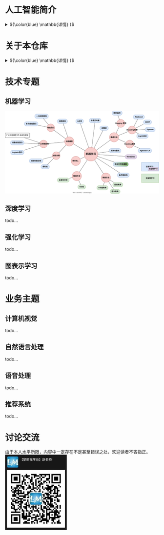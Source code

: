 # 人工智能简介
<details close>
<summary>${\color{blue} \mathbb{详情} }$</summary>

## 人工智能的定义
人工智能(Artificial Intelligence,AI)是以机器为载体所展示出来的人类智能，因此人工智能也被称为机器智能(Machine Intelligence)。人类一直在不懈努力，让机器模拟人类在视觉、听觉、语言和行为等方面的某些功能以提升生产能力、帮助人类完成更为复杂或有危险的工作，更多造福人类社会。——《人工智能导论：模型与算法》

## 人工智能的诞生
达特茅斯人工智能夏季研究项目(Dartmouth Summer Research Project on Artificial Intelligence)是一个夏季研讨会，被广泛认为是人工智能作为一个研究领域的创始时刻。

1956年，会议在新罕布什尔州的汉诺威举行了8周，会议聚集了计算机和认知科学领域最聪明的20名学者，专门讨论1955年8月31日的一个提案——[《A Proposal for the Dartmouth Summer Research Project on Artificial Intelligence》](https://ojs.aaai.org/index.php/aimagazine/article/view/1904)


<p align="center"><img src="imgs/Proposal.png"
    title="https://www.cantorsparadise.com/the-birthplace-of-ai-9ab7d4e5fb00"
    width="50%" /></a></p>

该提案的四位作者为：
- John McCarthy (时任Dartmouth数学系助理教授，1971年度图灵奖获得者)
- Marvin Lee Minsky (时任哈佛大学数学系和神经学系Junior Fellow，1969年度图灵奖获得者)
- Claude Shannon (Bell Lab, 信息理论之父)
- Nathaniel Rochester(IBM, 第一代通用计算机701主设计师)

<p align="center"><img src="imgs/proposers.png"
    title="https://www.cantorsparadise.com/the-birthplace-of-ai-9ab7d4e5fb00"
    width="80%" /></a></p>

提案里列举了7个问题：
1. Automatic Computers
   > 自动计算器。如果一台机器能做一项工作，那么就可以编写自动计算器来模拟这台机器。
2. How Can a Computer be Programmed to Use a Language
   >如何编程让计算机使用一种语言。
3. Neuron Nets
   >如何让一组神经元排列可以形成一些概念。
4. Theory of the Size of a Calculation
   >关于计算规模的理论。
5. Self-improvement
   >一台真正智能的机器能够进行自我完善。
6. Abstractions
   >归纳与演绎的能力
7. Randomness and Creativity
   >随机性和创造性

## 人工智能的发展历程
<p align="center"><img src="imgs/development.jpeg"
    title="https://www.sohu.com/a/227141453_445326"
    width="100%" /></a></p>


## 从智能角度对人工智能的分类
<p align="center">
<a href ="https://viewer.diagrams.net/?tags=%7B%7D&highlight=0000ff&edit=_blank&layers=1&nav=1&title=Classification%20from%20the%20perspective%20of%20intelligence.drawio#R7Vtbc6M2FP41eswOSCDEIxiczLQ7TZvpZHZfOhhkm1kMLsZxsr%2B%2BumFucuJ1Ym%2FrkvE44uiKdM736RzJAE1Wz7dltF5%2BLhKaAWgkzwAFAEJsOOybC16kgFiWFCzKNJEioxE8pN%2BpFJq1dJsmdKNkUlQVRVal664wLvKcxlVHFpVlsesWmxdZ0hGsowUdCB7iKBtKH9OkWqq3gE4jv6PpYln3bGJX5syi%2BNuiLLa56i8vcipzVlHdjHrHzTJKil1LhEKAJmVRVDK1ep7QjM9qd8amB3L3Qy5pXh1T4dcvpe%2FHN1%2Bdx2D2%2BGUX%2Fn5%2Fu7yxsGzmKcq2ai4AxBlr0N%2Bso5wPu3pRs4T%2F3vKx%2BvMir242Yg09VsAka6YGfpPPUgvxP7SA7%2FFPaAPfAZ4NQgxcV0gIIAj4Qd0ZG7bsT1WVM7bvGrJXYbrAHvzdMq3owzqKec6OaSOTLatVxp5MloyydJGzdMxmhZZMkNNdmLDFrttyWiOl%2B4xm8Pyd9vl5lVYvf9AsqtIiDzWl4aR52FRRWXlcGw80J5VDW5fmyYk1N3Sx4hrQrsjNqlUk3pZPNOmW6LZRbMuY3tMyXVE2a3x203zRqdBtkb3pglZvVHACXrKkdMrMkWejwFCSz8WTFPAlm6dZNimyohRLjeYkpnEs5rMsvtFWzozYls2b2JuSodSxXl2zfpYIY5K9LrXtRJnOEy0r%2BtwSKbu5pQV7q%2FKFFVG5rqHMRMGbhZRN7xqwMA0lW7aAwlKySOHTYt90Y6gsoWz1B%2BzWRkO7DV3gQUAwNzd3yj8%2FYICzsjHbKfAngBBRPQRuwAu7JvB8UcsDHuvCAS7L9UUC8X5DBIgBiClq%2BSLLFoVNnvBEm3xgBm9KdeEO7PwN6xZIS5Pa1stYLbTQioHp8wVOGch7KmOVJgnvSGlWjfSiqW1VbJTSSOyLpYJax%2BnwiDI%2FFWV6EJJElMy1EIJjQmfzAWq8HyJMk4FNGyMgcT%2FZQ5TAWIMS9rlQwtKwe59ZW2p7SBM7WocCoSctbdpLai1hU2o0GqFMSr%2F6yp70Ky0zG6Mfwv2hhZO9HbHxkT0fgbR8nl5VhFJM21N3R6lbUlX1vki5Qe0VyLCdLslA61NPMdQcyoo93diP5B3qYg%2FUJaB0zSQ%2BF4xYPWL1dWA1su3atGq0xkOsJuYQqtHZNnQ6R%2ByqoPqUlT8d32vYfhvf7QvhO0Swp3TIMS6N8M5Ay7xsvYxuixHdR3S%2FFnTHRtfMEBpguwMvie1kxPafg%2B3OpbAd4k%2B20fzBrgLiM%2B7kX35bP1jLu9vwT4rzX%2F76fjdL8hs4VLjQ5fEZ11OhG48cFR1iEkKAi7mElyHniTIRHmiSCTZIHjiaAhLUErcfXCIhfwuemIrxeIBMVGEvEOGmQASpmITlGnVfIgDF5ITNBhSzMWkNnjVoirCVzAp0szGGrUayPCNZ2pQklg40CZwhjPVkOWBGDageJkvD7oatLOhowlYQa%2FjyI8JWWvTSxLaviy51pNSls9dQ%2FfRw1xmCVtDtqI9toosSnSbAqZiBqISLBH4z9rBH2B5h%2B0pgG%2BFesBgNQbtG9o%2F2cbSGOAwdXxlmn7LsB4C%2BjdavAf2bhGAdrTfvxnmT9IJXtnFZl0bjQ7MNOvM32EeeK3PIt7lz4obCFZmIvfs7nRPWoKW8Js8RPsnQK7D4N%2BcZh5ckln5grAw%2FJhcD437L6EuMpHQ%2BUprPKdbfokkcd2Yc2JO%2Bj5RMiLoQgTXXZM51AK4FDffaWelET4L8FzwJeFF%2Bqa%2BidghGoj9WQSYV%2FfLEVSbMo0eSVxgftMNpI6CPgH4dgI6snk1q7j261gW9DNMcGul1Afop636qm0GOZIsaGi%2FhZ6D%2BzQyMnAsfntTE02ECcULBDynkDVh5lGAD4rRIQrgI%2FHYr5vt64iuS8KYjW4xs8T9gC9iLELhIdwPWOtPRu96Wr%2F4s4V9JGIdOKs7iNrxy8o6R%2BWHkwR6bH2vJ4s1v4VD4Dw%3D%3D">
<img src="imgs//Classification_from_the_perspective_of_intelligence.drawio.svg"
    title="点击进入思维导图"
    width="80%" />
</a></p>


## 实现人工智能的主流方法
<p align="center">
<a href ="https://viewer.diagrams.net/?tags=%7B%7D&highlight=0000ff&edit=_blank&layers=1&nav=1&title=methods%20to%20achieve%20AI.drawio#R7V3ZcuO2Ev0aPjpFEsT2SGqZqbp3biaZSk0lLylZhJaKLPrS8pavDwAu4gLJiscEVWTPw5gCwRXd5zS6G00HTe5ePqWL%2B82XJBY7x3fjFwdNHd%2F3XI%2FJP6rlNWthft6wTrdx1uQeG75t%2FxbFkXnr4zYWD3lb1nRIkt1he19vXCb7vVgeam2LNE2e691WyS6uNdwv1qJ2G6rh23KxE61u37fxYVM8BT22fxbb9aa4skd4tud2sfxrnSaP%2B%2Fx6%2B2Qvsj13i%2BI0%2BSUfNos4ea40oZmDJmmSHLKtu5eJ2KnXWn9j8xN7y1tOxf5wyQH%2F%2FT2NouXNH%2FT79Pb778%2BzX75%2B2twEJDvN02L3mL8Lxyc7ecLo4X6xV7d9eM3fEvn%2Fo7rXaJXsDzcPegxD2cFj91IOouN%2BubXWf2eBEzEnkhvEibDDPLXB5TbXLcjhuLiYvO3sevmh2RsrL%2B3LR5GyIH9Ez5vtQXy7XyzVnmcpjrJtc7jbyV%2Be3Fzstuu93F7KtyJS2bAXz7NYDnZxLlq5U1HuON68eqZy%2F%2F6wPbz%2BKnaLwzbZzwy9%2Fcnxx8NhkR5CJY0nTpcJh%2FFYsY%2FfeeSDWN8pCageqNSq0mX5mD6JuN6jfo7kMV2KryLd3gn51tTb3e7XtQPqZ5RPuhaHNw6gU9UzFWIu1VHtRlM3b%2FmSPGUNashW291ukuySVA81WrGlWC71%2B0yTv0Rlzy3DAVanKFXJzcWxGF2v%2BJ0hjISlQpaqepKrzpNID%2BKl0pTrzSeRyKdKX2WXfC%2F3cjXJ4Q0TnP1%2BPoKF5%2BZ6vqkARZC3LXJ8WpenPiqq3Mh19V%2FoLUZtvZ1RJ5w4IXFmUtfmTkQrChgopWO8aAmVAsohktuyczR3GFKH89BhgTOTPV19lOw5c7hWWzZzQqb7uA4jLf18Qys1Qoq40NF0mQ%2BQHs2WyqqB2UpwDvMdd9s4VhfKJaJAaH2qx0PykA92hlnLTLCCy2QP0KFXdGiofrwQbGVUfbJk4nbV0vYfV21CaU21A%2By1VZuQtmqjzlQ7MFBykw4rMntKDGsih6ZaSCqiVLYUIiLfp3sUh1yfzEOfK5N5mLOdR41vY%2FSpUcuudoG1kl35AnhU7%2BmsFKT6tT3VzUDTkOaHfk22Spvc0vLFDfHxg59w%2FSz5O8wObMhGeSc%2FIC7YwARYoXY0VVAe%2Bg5nBkwHBAcEHwSCB4wUKpcrIeKkheHUYJ11B%2BGmWdWgIPw9A%2F9%2B3C%2Fg%2FG3cx5Zw30d%2BU%2Bioaxv5qQH5Jby7DkdqI5Rm%2FRSQH5B%2FwMhfN75Q37jPAPf7wX1qC%2Fd9aWy4x39%2BnQNIh9b%2F68%2F334LN50%2Bz3wTZ%2F%2BfPvz%2Ffxvsb30AB3OHUCWcV4584kecwzQ6h3IUucwNlTh89m5BUkrlxuSSXieoTBWoXUAlQSQdUggWLAxOmMP8WEdIBlTTdQJjTFpV05gYyarbBwTssKvlQL9A5cOzeCeTzuvB4yCoJGByGygPkKtjOYgHKhy8BfqK2AcUBxQeK4gGr22O4MMifq0F9iyBu8M0OC8TfM%2BoXIf85QH8T%2BANrwO%2FWJ6AYW7b%2FDRNOhe9YeYGUAT8tJgJcTQEUGYQ6jnuZ%2FS9JQvWRXML1UXIiMNUBZh1ODt2WMANzAHP8OHOsVoKYM0Biym%2Fdy03J99v%2FlKCe7X8%2BdOro3v5nvdn%2FvlUSKLIoG8lAPNJ2v9yYap8PoDeg9zDRu2n3E1baYRZCAWad9No6OSz8fs%2FAv9%2F0ZxdifoGFXYM%2B5qgRAGauXa9PQTJN258qaAf4B%2FgfD%2FzTehyY%2BsgA%2F1YdP97g3fdXCv%2BWfP6Y0TNxYFpEjz6eCmbRL9P5z7%2Fy9f%2F85%2FnLH2L%2B21d0Y7A1VKjXc9ik4up532IAHTbIvEDybJwAkQCRWCES4cVYUBOecELRoov4gec2M4qoZ2CSzhxBRuU2mXnY4fNCp0OVpqE2Ir3kB%2Bt0v0ndj9tYcwf6Cvo6CH1FDcsPMd7WVtemto7P7rtg3C%2By%2B85ZNlW77xxIdu%2FqRUFj2h%2BwDmN%2Bxmc9ke7RIASqrDRlrlEF%2BSEGQgBCGB8hBMd1Gr1RwviSQK6CEuwlgbAzroCAcsv0MPi1Zx8aOD4nYt2LjtuoK1H4KC2JimkBGVZJQzws8kVZkf6vzQUWqvjChX4jps2LoyFCVBqROoqpntEUzA4wOz7E7HjLL71aMWYiI0QQR%2FE5MvoB1xH127mndh1H5txANtGuX50fzrJMwKnOBpcKi3OFlf8rPzFWHZieQkSeagGFBYUdjMIiH9UUlnjt1aN2JwqDT%2Fn70KF%2Bc6JAL7T2bKUJEtr0HUkDMLBq8BkzBSucYDDZJPaTfE1pFAAnACeMihO42zMnjDKP8ApIwVYeoZwSnHMfcc7sEoQh2jwscevee2SrFkXTe0RdbldWzDVI%2BVxHm7L6QzpdiEeq8lBWmiiCaqJgQwy3IhENaioZUNNCBB7YNCAGX060%2F5pEZ%2BGx%2B5pErC50CNuNIngnKpBGeiGCnELOtH8RUB9Qf6Co36pAij17y8%2FMOjn4KPC1or61CqRN1GedLT8zP6g5eNwMFUOxIUD9oRYbYnXMN5SMs4v5I6w%2Barna0Fkk7B7yaXPNcdD8wEzXoG8IUc6Yw32V2iMhnnGN%2FjqHKNSeHgn6PMoThbIvyQAfAB8Mkg8KsC9iR8hQQtRq7Mg3RHuBECwQAu%2BPEKjdhIJSTVoppNL%2BhyIUAP%2FjLUJhqCDXVQkKs2oOPpTbewmKs5DYNfqzoJ4qQLnthYi%2BKQBcVpkoa40C5gPmDxTzG3XnyhJgfbmA%2FPEFe68D8y3FepuYzxCzjfnmYC%2FUCALMHynmFyrZG%2BaPL9R7HZhvKdLbwnzqW8Z8ZLLz2xVHiLL2Q%2F2VAT5zWAQVR4AO7NLBVVQcMZeMs1uEanzTgKsoOYLspXyiptDZZQTTLKBdghCryDCbnChGFenKEVQdxVFlRTqwBrDG4FkD14067BnrVGGbKwXQ%2BCYS18Ea9lJGUVPo7LKGKWW0zRpIbTDPxBoloRjnGkAoQCijJRRUTwfH2PQNBI%2Fb9Eyh8SWkXgehWEtIbRIKtrsGAZnSUY2Vreol7QD2AfY%2FAvavomZJwLy6EvJ24TmrAYlgfGmnnZYsuTQggWylnVZsizLX2XZMIjAlnnKVZirnA8ABwAHj4gDa1EebX0AzK6gPLNAHCxTAOA4WMH0LI2OBbBFy5kgC8AfwHzD4NyYAhJpiCXanAOP75kWn4F9UI3wb%2FW199QLzZs0T6llHf0PA6rjsANAf0H%2BE6E%2Fdvt0%2FhigfYL8N7Ccjwn5sykktK5kH6nM0WQEKqR7hvMhSJbouKdVLkaliCaYXqsldIYHa5kAUQyYK5DWIghjiw8gmU%2BDxpaleRW1zbCtNFXn1pATKPNs0YV6uFs50FpH%2B5FHITHwBkwbgguFyQUB4XTED2nedajy%2B7NNOyeDiiqXYVvqpYdrAqG0%2BOJGCyhTcAzEAMYyeGFBDQ9sVLSx%2FPXt8SaRXwgu2skibH92izL2QFdrnapdip7whmfk4dcYwppzU6if25g4rOUd%2FFUeFKXB9lUKgP7qnlzSwEBxTwDlD5hxULEM6U1HDrmOKQAZrP44pWxmsTceU%2FZoa5ET%2BaqSRv1znBrMNQP7hIn%2BrlpIf9J25RHyA%2Fg%2BdbvALsb8ARAtuKNqYIjAS2EZ%2FU%2FS6XL0ANAA0MCoaaJRQYoX93dfaBQKB6Z5IwFZkulsSkD%2FTRKnasbuE5M2XJBaqxz8%3D">
<img src="imgs/methods_to_achieve_AI.drawio.svg"
    title="点击进入思维导图"
    width="100%" />
</a></p>
能力增强是最终目标，多种学习方法的综合利用值得关注。比如AlphaGo中就结合使用了其中4种方法。


## 人工智能、机器学习和深度学习的关系
<p align="center">
    <img src="./imgs/difference_between_ai__machine_learning_and_deep_learning2.png"
         title="https://blogs.nvidia.com/blog/2016/07/29/whats-difference-artificial-intelligence-machine-learning-deep-learning-ai/"
         width="70%" />
</p>

<p align="center">
    <img src="./imgs/difference_between_ai__machine_learning_and_deep_learning.png"
         title="https://www.designnews.com/electronics-test/4-reasons-use-artificial-intelligence-your-next-embedded-design"
         width="70%" />
</p>
</br>   

**人工智能**：所有让计算机去模仿人类行为的技术，让机器具备人类的智慧。(Human Intelligence Exhibited by Machines)  
>回到1956年夏天的会议上，那些人工智能先驱的梦想是建造复杂的机器，由新兴的计算机实现，拥有与人类智能相同的特征。这就是我们所认为的“通用人工智能”(General AI)的概念——拥有我们所有感官(甚至更多)、所有理性，并像我们一样思考的神奇机器。  
你已经在电影中无数次看到这些机器，比如终结者。通用人工智能机器一直出现在电影和科幻小说中是有原因的，因为我们做不到，至少现在不行。   
我们所能做的就是“狭义人工智能”(Narrow AI)。这些技术能够像人类一样完成特定的任务，甚至比人类做得更好，比如下围棋(AlphaGo)。  
PS：[北京通用人工智能研究院](https://baike.baidu.com/item/%E5%8C%97%E4%BA%AC%E9%80%9A%E7%94%A8%E4%BA%BA%E5%B7%A5%E6%99%BA%E8%83%BD%E7%A0%94%E7%A9%B6%E9%99%A2/55726794?fr=aladdin)(2020年成立)在研究具有自主的感知、认知、决策、学习、执行和社会协作能力，符合人类情感、伦理与道德观念的通用智能体。

</br>      

**机器学习**：机器学习是实现人工智能的一种方法。(An Approach to Achieve Artificial Intelligence)  
>它不需要人类显示地(explicitly)编程去告诉计算机如何去做，而是使用大量的数据和算法进行训练，使其能够学习如何执行任务。

</br>   

**深度学习**：深度学习是实现机器学习的一门技术。(A Technique for Implementing Machine Learning)  
> 从最早简单的[感知机](https://en.wikipedia.org/wiki/Perceptron)(perceptron,1958)，到[多层感知机](https://en.wikipedia.org/wiki/Multilayer_perceptron)(Multilayer Perceptron,1961)，再到[LeNet](https://en.wikipedia.org/wiki/LeNet)(1998)，最后到[AlexNet](https://en.wikipedia.org/wiki/AlexNet)(2012)，研究者发现，随着网络层数的增加，模型的效果可以得到十分显著的提升（AlexNet在ImageNet竞赛中将错误率降到了15.3%，远低于第二名的26.2%）。  
从此，这种网络层数非常深的模型得到了越来越多研究者的青睐，时至今日(2022.12)AlexNet的引用量已经达到了12w。  
之所以叫**深度**(deep)，主要由于研究者在设计网络模型的过程中，使用了很多的神经网络层(Neural network layer)以取得更佳的效果，我们把这种使用了很多网络层堆叠来构建、训练网络的机器学习技术称为**深度学习**。  

</details>

# 关于本仓库
<details close>
<summary>${\color{blue} \mathbb{详情} }$</summary>

## 知识的组织方式
在该小结中，我们介绍本仓库对知识的组织方式。我们尽可能选择一条多数人走过的学习之路，同时会对这期间遇到的知识进行**系统地组织和提炼**，以帮助读者高效、清晰地学习。  

本仓库有两种组织方式，分别为**技术专题**和**业务专题**，如下（未来还会补充更多子专题）：


<p align="center">
<a href ="https://viewer.diagrams.net/?tags=%7B%7D&highlight=0000ff&edit=_blank&layers=1&nav=1&title=Technical_topics.drawio.svg#R3Vldb6M4FP01fizC3%2FZjSGh3pR2pu12pmnkj4CTsEMgQ0rTz6%2FcaTAKETledJu1sVLXm2L6277nnXociOl0%2F3pTRZvWpSEyGiJ88IjpDhCis4bcFnhqAEdYAyzJNGsg%2FAnfpd9OAuEV3aWK2DmugqiiyKt30wbjIcxNXPSwqy2LfH7YosqQHbKKlOQHu4ig7Re%2FTpFq5YxF5xH8z6XLVroyFO%2FA8ir8uy2KXu%2FXyIjdNzzpqzbgzbldRUuw7EA0RnZZFUTWt9ePUZNarfY9dP9N72HJp8uq%2FTPjjcxkE8dUXeT%2Bb33%2Feh3%2Fe3qyunJWHKNs5VyAiMrAXbDdRbnddPTkniW87u9VgUeTV1bamcAIDsNpAFATHfmgt67%2BhQGqClG8beoom1yhkKFBIUxRqNCFIq3Yx2HWznpvaOOywNIGTQCjAQ7BfpZW520Sx7dlDMAK2qtYZPGFoRlm6zKEdg1NMCUBu9mECXLe2ZGen5tBx3Lw906E%2Fr9Lq6S%2BTRVVa5OHIaDI9PmyrqKwmNhifMdfExuhckyevnLk1y7UNgO5Eq6rOkHhXPpikP6Jvo9iVsbk1Zbo24DXr3TRf9ib0LcJJl6Z6YYKc2ZGlMdegRttNZ75DPhUPDWApW6RZNi2yoqyppgsVmziu%2FVkWX02nZ64449bEQUm%2BC8eWXdw%2BNwkGq0MsdWXSxrwpK%2FPYgZxsbkwBpyqfYIjrJUo0U1x2I9JJen%2FMFdpBq06aaLHIZaflwfJRptBwSh1X7Vxt%2F07%2BuXuq%2BO%2BT7%2BZ2%2Fi1ZFWOqbTQWTFDIkQZ1KduYzNBE1KoDxP8JVW03TdZdpI8QSSecJZFRi1HORKzMfHFC0zgBIzQ9ywmWuMcJ1uyEE65POWmxN%2BeEjnISSBRgSwUwY6m4ICfcqISNcaLInApxDk5AcF1OKNPvywkbqW5Df7eZl87qLNvzcV3YrXPrTNPMtUXjx%2F4B%2B3VCfVnATR59qTyf%2Brvrz5G802JlXbke%2Btsdc7Jb4bZIbSVp6aSY99MeoX0Trm40s7o3j6Eh0TeE5cCQqydDQzXnh2O%2FPgz4Rw0D%2BiuEAaHEE5hLwTEInPh8UAw59XwokYpQ6PIlZq8LEqKpxzAhgmLiC8YHqcSXns8hJCmDtRgWFw0gMZLbIaW39VZNkb5obl8sjBi%2FIyVSz%2F3Ta9HP5%2FbDN7qWdvzO9VZeQtQvKlg8K%2F6PLWpK%2BSVETaX2mORYCioo10T3g4gy4XFBpS%2B1IMynly0LalTVOkBBiEKF4EuSvUVLNGFO55eSt8FweZNj8tZC0ugcVzdGhae7nwFR7c3uvdSuP4Ta1S%2Bqdia0J3hH7fQsamfKBpFSoGUuJIYV%2B8to7WkGRVwo2ITyh8ucWe7tu8ZhFQ%2BR4q3eeV3O7Y%2FnnVHf9WdM35AlNU1G3mq8gcQp838ocf3OEsdj7yIvr%2FE2TP5vIocU%2FjYlXWBP%2BL6slxJcDlbR0tPKB5lzyRmmg2B5tcTh8fimvBl%2B%2FEcEDf8F">
<img src="imgs/Technical_topics.drawio.svg"
    title="点击进入思维导图"
    width="500" />
</a></p>

<hr>

<p align="center">
<a href ="https://viewer.diagrams.net/?tags=%7B%7D&highlight=0000ff&edit=_blank&layers=1&nav=1&title=Business_topics.drawio.svg#R7Ztdc9o4FIZ%2FjS%2FD6Pvj0gbS7ux2pt3ObKa92XFsAZ4CpsaEZH%2F9SrYEtlESSgK0KZkOtY8sWZbO8x5JlgPcn92%2FK%2BLF5EOeqmmAQHof4EGAEGRI%2FxrDQ22g0BrGRZbWJrA1fM7%2BUzajs66yVC2trTaVeT4ts0XbmOTzuUrKli0uinzdvmyUT9OWYRGP1Y7hcxJPd603WVpOaqtAfGt%2Fr7LxxN0ZMlmn3MbJt3GRr%2Bb2fvN8ruqUWeyKsc%2B4nMRpvm6Y8DDA%2FSLPy%2Fpodt9XU9Oq7Ra7fiR1U%2BVCzct9Mvz1pYii5Oorvxnc3nxZDz99fDe5Iqwu5i6ermxbBIhNdYHRchHPTbXLB9tK7PvK1DUa5fPyaln1YagvgGKh3SDapuujcfX%2FkASRCGQYDGkgwiCE1hLpJBmEKJDC3UxXu76fzVq32ObWSD%2BK9gV9Eq0nWak%2BL%2BLEpKy1N2rbpJxN9RnUh%2FE0G8%2F1caJbRRXaMFfrYao725XFGzVVm4Rt5c0zbdLnZVY%2B%2FK2mcZnl86HnatTfnizLuChD442PFFc7hzevmqcH5lyq8cx4QDOjwapxSbIq7lTavqJdRr4qEvVRFdlM6VYzrZvNx60M7RL1k45V%2BUwGPjBXFkpdaxxNMh4Aa%2FmQ39UG02WjbDrt59O8qLoaj0SikqRqzyL%2Fphopt4ISaorYoASsO7rehe68VhgoNr7U5MSic6eKUt03TJabdyrXT1U86EtcKgKWE6tvmND6fL1VC2k5nzSEwtliq0%2FjTdFbUPWBZfVHuJW73GrKZBREwwo3HIjr6kAEggVDHkTQcNfl6hmaKmVTqWOrSGzDVr2wg5pp0EyLamgTZlmamhvZnnTKWhW1KvOl7aRaa5LaIch%2BPnOh%2BqxUd5BNYyVGXmRZItTtaIfSlyMpGWkRidx5g0juIRIfi0gKPJG0G8UaLvuYF7Y8Dg8qH2l40sbiPEQ3J9h6g8XJ3%2FOWJX8v14lb4L3S%2BsPd%2FmhP11WsTX%2F27%2Frvh%2BLTDfkXhLN%2Frv9YfV9cYTsMrGq7hxKatn3ScYqqqe%2FaIz6fG9isH%2FPMALiJAZsxn4sBQvZouxTb7nXGjj9tavICF4O7LqaVXYt%2BqEWfBZpOwasDrf7AHEQ6AFxE%2FyL6b1T0McJnFn10Ef1ziL5TwhOIPu6Bxh%2FqhAB86hBAPSFABOF1EA7MpFpeBxGuZgLADP11CNC%2FbhZyCQGXEPC6IYAqkRKfFgh0ixk7QgiAhDDH3E8z9Pctor3xKPB8zx8eBcS%2BUYCeKAroh2rrPmSnVX2%2Bl%2BpXFrPaUy37hJeB%2F0X1367qn3%2FsLy6qfxbV57%2BJ6jOf6rNAMrvKI%2FtB2L%2Bs8V9U%2FySqr6Cmn%2FvYl4zj%2BBiq313uIa6Ic0k%2B%2B%2F0kf49uP1zy2Z6Sz04l%2BYCjzjCDcHla0fe92NUjfF6t8XMz4JekWuMX1YYKGsjhZY3%2FIvpvV%2FQFOK%2Fo89%2Fvxe7PIfqnerF7UtF%2F6rVHd3lnWCl8pfzSjfijsEri1Yi%2FPpC77rj3brnlot5OOcrujXO8zju%2BHdg9jvL4VB%2FIzvIu353ou%2F2mTQFwtpcIgLd3yB7871DsjbVgA07HqZ8l6cnNm02UHvev3RZvNCj1KKqzvZQv5LbRunk0FnvR5SmJt0tColOSlcBjcepZ59cM6tl4GBpOBQki1liYFWaQZsIXMOO0kJgLzH4NYOA9GrOHxezXZZaQ3ZnaSZn1LJ28PrPPcsdeyvb5mAW8B5AEBBGKOHTN9%2BC6TfSI4BwDhgGXmL8Sz5R0%2FOHIPHum896X6adC97CV9Zehqzvw5wq3ngnwGdAVvyy6GLIn0EWSt9Hdb%2F%2BKb3W8vSUewU5Vj8wu9EzLzHaXoQm6JioPDK1mURxXH5xw86uJPhq8o9EI%2Bb9bSNkto8eB1%2B1%2BdUMrKc4Lr%2Fvu6xceLEPgb%2FNTRV5BerobGeSSQspR562nwD1BICWMcO1TtFP%2B%2FvQi3pPmMz2BOCXY1XPzeQvpcQAJZZhwKLrx%2Fdhk%2B%2Fa4UfNhi6BVfIZBSKv3XuZfr3c8pFX150MaMyxx6llJeQ2qEe2MpunuaJpKjwvKx73tZVTvs8Hp2FQ%2F6SvPfyZw5qDMWY9RqpmFEAoEOh0MYI%2Ba2SzCgDLAITkQa0RRj0sB9fwLcsLaVBMCelJyTTcWgukbdUL%2FwVjr0%2B1nrPXl26%2BE8fB%2F">
<img src="imgs/Business_topics.drawio.svg"
    title="点击进入思维导图"
    width="750" /></a></p>


采用这种组织方式的理由是——**对学习和工作都实用**。解释如下：  
> 一般来说，公司在设置招聘岗位时有两种方式：
> 1. 按**技术**描述岗位。比如：算法工程师、人工智能工程师、机器学习工程师、深度学习工程师、强化学习工程师、运筹优化工程师等。
> 2. 按**业务**描述岗位。比如：图像算法工程师、自然语言处理工程师、语音处理工程师、广告算法工程师、推荐算法工程师、风控算法工程师、数据挖掘工程师等。 
>  
> 虽然有以上两种方式，但是我们要清楚**技术是为业务服务的，某一项技术可能服务于多种业务**，比如**强化学习**这门技术，可以单独拎出来讲一个技术专题，也可以结合具体业务（比如推荐和风控）讲一下具体的应用。所以，我们将知识的组织方式也分为两条线:
> 1. **技术专题**：这条线上我们更加专注于系统性地讲解某一项技术，比如强化学习，我们就会讲解里面的一些发展历程、基础算法、优化方法、应用场景等。简言之，就是**重某一项技术系统的理论体系，轻具体的业务实践**。  
> 2. **业务专题**：这条线上我们更加专注于如何提升业务指标(比如推荐算法中的点击率)，那么就会涉及到很多种技术(比如强化学习)如何合理地在该业务上进行实践的问题。简言之，就是**重具体的业务实践，轻某一项技术系统的理论体系**。   

## 使用建议
本仓库是一个AI学习手册，知识点繁多，覆盖领域广泛。因此，我们**针对不同的读者，给出一些使用建议**。

如果你是**AI初学者**。
> 可以优先学习技术主题中**机器学习**和**深度学习**的内容，建立对机器学习方法论的基础认识。然后根据自己的兴趣爱好选择一个主攻的业务领域（比如计算机视觉）进行专项学习。

如果你是**AI工程师**。
> 可以通过该仓库丰富自己的知识结构，也可以直接引用其中的代码提升开发效率。  

最后，本仓库会尽量使用通俗易懂的方式进行知识讲解，不过分拘泥于数学公式。


## 参考资料
国内比较流行的AI资料有：  
* 李航老师的[《统计学习方法》](https://item.jd.com/12522197.html)
* 周志华老师的[《机器学习》](https://item.jd.com/12762673.html)
* Andrew Ng的[《机器学习》课程](https://www.coursera.org/learn/machine-learning)和[《深度学习》课程](https://www.coursera.org/specializations/deep-learning#courses)
* 吴飞老师的[《人工智能：模型与算法》课程](https://www.icourse163.org/course/0809ZJU022-1003377027)，以及配套书籍[《人工智能导论：模型与算法》](https://item.jd.com/12653461.html)
* 黄海广老师的[《机器学习》课程](https://www.icourse163.org/course/WZU-1464096179)，该老师的[GitHub](https://github.com/fengdu78/WZU-machine-learning-course)中也囊括了很多优秀的代码示例。
* 还有一些知名的开源库，比如：[sklearn](https://scikit-learn.org/)、[pytorch](https://pytorch.org/)和[yolov5](https://github.com/ultralytics/yolov5)等。

接下来，我们就按照前文所说的知识组织方式一起走进AI的知识海洋吧！
</details>


# 技术专题
<!-- <details open>
<summary>${\color{blue} \mathbb{详情} }$</summary> -->

## 机器学习
<p align="center">
<a href ="https://viewer.diagrams.net/?tags=%7B%7D&highlight=0000ff&edit=_blank&layers=1&nav=1&title=machine_learning.drawio.svg#R7V1dcxs5rv01ehwWvwk8Sraz%2BzBz797N1uy%2BbSm24qjGsWZlJZnsr78AW92W2LTcUqwWW6OUy5H70yZwCOAQAEfm6vMff1lOf%2F%2F0y%2BJu9jDS8u6Pkbkeaf2Td%2FSdD3xfHwAlqyP3y%2FlddWzjwPv5f2fVweayL%2FO72dP6WHVotVg8rOa%2Fbx%2B8XTw%2Bzm5XW8emy%2BXi2%2FZlHxcPd1sHfp%2Fez7Z%2BDT7w%2Fnb6MGtd9s%2F53epTdRR0eD7%2B19n8%2FlP9ZuWxOvNhevvb%2FXLx5XH9vsfF46w683laP2b9yqdP07vFt41D5mZkrpaLxar69PmPq9kDD%2Bv2iL174WzzKy9nj6suN3zDXx9%2Fwv%2B7%2BsVdobr%2B%2FvP1Xxfvf1o%2F5ev04ct6KEY3djSBEcjRjRsBfZnRTRhNxqPJu9GN5%2BPjwKdwMsIb%2FjC5HqFe%2F4mr7%2FWIxjGZ8avlyEy%2BfZqvZu9%2Fn97y2W%2BkQ3Ts0%2BrzA%2F2k6GP7T6l%2Fr9lyNftj%2B9D8af7hYZaOI6nmbPF5tlp%2Bp2vqO6z0IpjqvrVq%2Blpy3zbkDNWhTxsiNus%2FabrWrPvm6c9DTB%2FWo7zHiOv8iI9HcHUOI6600NsjHrQ77YibzIi70diOcHwGI27At0Y8%2BNOOuM2MeIfxvYHR%2BB1%2F8ZEwGsdTEPgs3YV0UPJzSGxg4we6GEc3OEIYTVy8XY3GwKfGEVJ018TwjWVKzsktsQEYkcGKCq5H0bk%2BRFedwvoDbD2ZNBV8vOtmhLJY0aWgA40iJzwv%2BhSfz4iPQKBGUMmIRGPi2Po4%2FjU%2Bbt6NJldxPvSj8XW8Jl7MwmouDowtmBSPKrslFwTbloqRPcokZGWCV3GGIiRhnLNcHHgfnQE60lZ8ehO5w7PXR3b6ML9%2FpM%2B3NLKzJR14nH27uSN%2Ft35WoMH3%2F%2FnCjudk1pxoDo3MeOP842q%2B%2Bv732cN0NV883mSu1lfPPzytpsvVmB3yFx5X%2BcfZe2ePdwfe%2BTS7%2F8xatHkjRxYbl9x%2BWX4lzdy6YvsZiy%2FL29nfZss5CX225NGdP95v3bD9RPpL72erV24I13zlcjZ7RxEJn66gwUd%2BWXytDrDIPs4fHq4WD4tlFLX5CLez29s4nsvFb7ONMx%2FAWcePaKIJ%2FuHj4nFVS1fVP1dBloK9sPYirrStTdMaV1ratpeBto2r%2Btib4woOM1Uprl5B0%2FOkFrG1vF0PbJRCC2o8oHOKK8frE5%2Fnd3f8orUk6%2BAyPurLavG0FhJfsFYgc21bOqNyOnNB9UlRnUD2bjqDj1nI%2BluYffjYQuke5u928fAwpan%2FrhNQtcEtoCqo%2FcwNoIacAZRHAipmDSDZZXLg1268ezaJA8Rndk6%2F4PPPgc%2BXkai03zaZyrcjBJcLzI%2BFxJpv3YDib%2Bzqk8VExZE0hQmTyQWCFwieCQSND68bQ2f6hGCOcq9sXyS16DuNH2OS7ON1JEQoOPfrOHz87gLOCzjPBJzWywScNrNUoPsEZ251xjEfOYlLBONrBiGTZJIN5gWKFyieBxSdsQkUEU7sqraX7cZ30w%2BLxdPqgrsL7s4Ed8G7BHc6Q9aEPnHXXrz9y%2BT6HxfMXTB3JpgD40SKOtdey6gP9YO69rr7v%2B4vxu4CvLMCnk3IGJShbez6XJlQ7XyJn%2Fm1f5n8csHdBXdngrsAyYog1oznJu6wT9zlcmIwpoe920iO8ZyJxLlkVTJYuGDygskzwaRXsI3JgBlM9moLc%2Fk0BDwb0zo956eDivk0sl4sDFtwvYDzAs7zAKfDbXBq6dpJpP0uTORyaKLBJDTShzF9xfqRiWTEVquGVTr2mAAck3bHMT%2BeAXzDabwXuF7gWgBczeR%2BOb2b01%2B4cS3oifF%2B49z1fDm7ZRnR%2Bdn0qRqkN7DCOqWCtLLthQ8l%2B%2BSCagY4NcTXEb6WE3Q4H6DtLruLIb4guxxkvwU%2BXYJOrU9siJs%2F4hmc%2F1ws7%2FSvs9sL7i64OwLuZurOzUIOd%2BiDmfpj4C7IbcZIS8yUlPYZnep2Zk6zQDL5%2Be8X7F2wdyY2L2CKvUzwiX2mrOp2Ks5v0du8ZgqIY03J5aM3wAQRF5EGrji95JFfQHkcULoZ3NkcKEF%2FqMLGt2eE1Ha1tzZ1Hvep8nR0rsmCq0u9PdNBHC5eMHnB5Jli0kubYNKcOJ1A57pnOOZhuaOFY26GK%2FwvmLxg8lwxmXRFIU%2F1xMXHOtcSJbY4m8RVEYC4hNL0nXm1Ac0FnBdwDhOcaWeA54qOk7GpuTygXA8PwuTY1h8mF5ReUHq2%2FI%2B06YpkpilcrtHO8VDazgz6x%2Fv%2Fublg7oK5M7GMBlQSSspMp45eMddO%2BPl5cT9%2FIkycR0%2BrCxLLR2L%2F1k%2BhamXkSJ9pNNenl1o%2FeNNLTRHX6IS5jvJ%2FAW9ytCNxqZLsjl9E2bo5ehRph%2BmDQbNz3Dfnt0xYXh9bRlh9nW39vrmBXr%2Fhb4s5q%2FlzKyRIeAFrUNTVN%2FVz1ppd3foss8zTtBWgEJUKGp2XSbam0VIE6a0LRgZvTfKaNR7S10TVaEbmB7Ql0%2BDlJNoSOupK3fSiFF1Jk35UqA%2FsrShBpo%2BSyaOOrQzttIXClUEVpgxpgXxTMb%2B%2FMqj0UapnZch0oi9bGWRhyhBSCYaDlUGnj9I9K0Nm%2FfYkyoBdlcGaorTBSJUmytR7e%2ByrDaa5s3mUSh51bG3IrBwWPTW4wuyEk1ag54pyD843heUbOVSCXE5rDLsAYJOe1J2nDW%2B1AIOePyknMfFqpdT9qk1mcatotamLDItRG2UE6YbnruoIFpOGrdKDCM4DBOOVdYdrTZKpII0WXktwRoKk5%2FccoWRWXYrWGl3aZKMo%2FuQ4xTgAqdMiBQlW8BTkNU00hiLQQ9XG6%2BTB6AVNb0p6AxpDzyYqUx9ctNaowjgQpxSZKOe1tV7xjNIWLhkQqcjRUjQphAO1JpjE9qlghbIAPhhlULmeJ5tM5WrRaqMLC3qcDEJaawOCaufXKPZ7jAflg0dX1y4eMNUEYYO1jiYz%2Bj%2BtupKmV52xpRCuXXXG6rJ0xqJhyCMaUKh0EtwoFYTR3tBERL6PhES4nZWG1E5YS0%2Fzlp3qlOJVqb90bK0phXhVNQX8qt4U5g0rS4ohgyEXw4FKDBQpEvnKyHLlKcImj%2B%2BsNdpL0hogO6XQaEgbtGOg0%2BQVe%2BNpQvMumdGOrUO6rUNcaY0juI6ZSZPYpr21gVpLzzpv1vX0e7Wh7cf5H6x67b2c9t4a6kXF3WdBvB6IxgSodnua2rHdVMXU2X27PSVLIU%2FrhNLhGQWrhEIN5FoGDMqnFIk0goEdHKEy%2BJQb724VXDpvkDEKlt4bVPzeL0VSh96n15vOcUthRCsFukmo4pwU6LQBWX0%2FNFRxKd%2FiemZCbCm0az1XvB6dFOYyGGvTfA2Nh%2BqDpSnIsKMRvFOmlkXzXEsTFOmeRisDQL%2Fsh82VEbQKec7fMXAplZnryNGvYzA0NrNWpXIgHGg2D%2BisAu%2FBpL3PEAQEmuql9hRRwqHg1obAbdA48vzRp72AKfZAEQNXpQMarBO8%2BoJ3KeSm7epd6sKcBHIdRQDLAkQF6dKsAim8N0bJQIoEKQfZ3UJYJ%2BhZUrngpErSAThqEVJqMNog%2BRK6Z2eiFKazuw7ZsnTIOhSGvE3g%2Fqgy5ZOM16RDUmmQznh1cIDiXJovSGrDy8b0enItvOuX7HSlkJ3d1caVpzZkmMjFkEYqb5OggmlKT%2F%2FI5FgyPP5QutP5tEggzTc5tqZkCE4mpybrSrh1KevZ%2B6BeJvvGoT2xD%2Bp0IRiud9QbXP6ORxReuuBRc9J2uoX1wV5nSDwR5b06IRvlSmEx69SCASpK0jgdkVxC6bQ35BQCHr4EmmaEYt2noC%2FdKIWprEX%2Bqm74wnQjyJDu7ISHp4snSyBkZUAYeoe1UjvV%2B8xRClWpuvIcvrBECoo8d5mYg1nLYILwSqM0TGBLb5IHu%2BTBx1aUUnJCVdd4orRpBKQVBkhdfAhWYZJPpcAcOqWAloKeDpHiBpkaMpf8qsdWlFKI0zqSH56iqN2KYg9WFNuOcAQGUj2J4LDvzBpXCjtab046PE3RuzXl4ArHtqZoFLWS0GfXM0VRCgdap6sMT1PMbk052J8lq8OLq03ou72OR3rTr%2FXxbdpzMr2%2Fj50J5Lr3E17HD4Z5rJYWDZ3Eqq398xywhsqmormMormXdeqHSKwaCZsS4QbrLJLzl0fQrYCg3RytX3noljzer6a3v%2F1J5JF0XFaY2YKgX3mUwt3V733dtumybBsqLdA5ZLZOuVb5rky82u6mTVFcpaW3ypOBlDrVHFdlNkoK0p2yqt%2BU4nrR4eRq05m3KWx5z4ASpBsevSP%2FpV30LePZWIvnTZpA2D1tVWqOsJpihuQt9Dv0HHT5DOHHDb9uRuA49WysRmMXO2HylxDi7EyAMUl%2Bh5Jtk9zrOp%2FPZQGG2I1NxQ%2FXvGMxt%2Fy%2Bjp2%2BLa%2FDcjsu%2F8Cdtj4s6dN91RWsfSSR3jbsX5Hg6Tt3UXyhE2nVE8DmTno6M1F4eSxx5drLet5ImmTSSW5vKZMT9DVsyaRpknY6meS2GQbeSGY87kEmuye2DnttvYlYfGJeVB2Nv9IlXZtjSSW3v6zj9Gbe4Qd4E3YyPFXfdAo8bt7xhj%2FrzOekWXMUIV1WWSaKTJpTPyS57uNOh%2BZP8w%2F1W%2BROWTSLvI2zKNthBvmNou7ktdVxUB9JHKFNjrStex8%2BI3R2GvPF9t1k0Y8jqazzwiJacvDIYWznF0pu9rH91K7uo6LnCbDOgQnOG5uQO2R3vei521jIZYtlIT3mvd2fIe3jjFvjttrzvdkcgfHfJhuKQLJP19NIJO0uvv1juU3jFI7lWnOKxnIAgRQRkocTwIJK8abMD2DZwS4sWy1FysIfG8sZ6ulF84wbWI7bv%2FMH5Cu5hrmyyipjuYcAai2VLgLUpZA63UGdrxcZFKi9Ox6og%2B4d1HmCJwV11ex9sgHq7WhpOK52C8s%2BFIHlUhKmumM5z9AOCctsRI%2BFZadD71jOMU0vONtotww0yuh%2BN1UbBOTA1w8Ly0qXYZdLyVTqjuUwfCyH49llemfvWM5svaI2wuIYDWNEKgG3XpUuDKBKkXFNF0Kbzd02108yS%2BhHgycUw2tBV3gOgNfyZO8goFYBjTM2aUpMmnAoNr1UQrtnbOrtB1sA0e%2BaaL1NU7L%2BBrEIkmLcsVpHtPnCxzKAyUvJ2wMZcpuJQ5%2B41KXgsmsqeK0JJePSgRfBKmOsVVzSvi10E5Indoalcz42wnkBlsEr0W%2FWL7TpqZ%2BnT0%2BLDjuVFQFJjUnun617OWwC0vcJyGL4pa54HAC9BMYIpS3ZQ6nR%2BnoPzUboCEId2BxAcQqafBmT6I3oua8E5Oglz9QvxBV3iizZm42xJoZjdAs4FlyN9qkF9aZtQevsj620hqQW7%2B0AWwyJ1BWwA%2BCQwFmBlvvCkVNrVFr5bX3DOezv2nLKqLNojQ2GfOe0bLjnJFHI8Ue5jbATc8oU8HgEcWtsfMfXM5F0NRpfZein8pHdMsToT43rXLpSdyqgvCE25Dy2eYG2u9PvKGcol73GuQg3Mke5mNpFPBXlgoOjXGAAlItxgVzJwD0FFNf9J1V6xlsRkDstI3clSbeWeysCxpm%2BCRjMJxVNrtYNp5ocQDZPtWaUB9NEWtBeuegXo3poGMUB0C%2BVpaOAj5AjQ%2FAt%2FgWF1WhAMmnq1IHtPyJGd0R%2BDlXfGM0nC000W9OhMjJOQmZ9sVdOBofGyeAQOBltBDOlOhgDqtnX%2FVnsiTTfiJDRkt7b865GmCdkyN1h21kl6MVgb0xIfRcBOq4rH2AEk%2BeNSEqELAKmpIzLBG81rvtBbK5cq8P4DogLU5D23yeDdOJoDktpLIRdO1DhAMgwZb0AbwGN8WCVSwJN57WQFGl4h9oZ7RNMdZ43ZRvHXjsB9GQM9Fso1zOPjcWk9HRdm8R8g%2F%2BitImUSAQHHpUyUmK6FuIDCO%2Bc8sZLCCYkHmxnbSIPraVN4E%2BpTblCN4wk6rs1d1qRqOdihH0mt0DJjGYdzQo3bzs5grvbgwFQUFoxx4TOUOhqgk7D26rPsSSgG7BoDvajaW5oL7ad0h4o%2BQIHJdcQPhuHOqGpvGv7dUr2yVOpWouGg%2BRGW4qGst4N5fA2UCYst6BsTwvlHFUVagRXzU5UnRLvYrJCBG75cZkxKEKaiGmksO3q8l5jMyWHxmI1SlIygsEABWdgnULeOldvC97BoZD1klPrX0pT0NKGNAPi6JDNs1jj2JCI2eWbaFmBLS7nJdi4ONRu21EgZHkD1G3BQd1w9nRwHVpeUaMgRcPVMuvsCV0gNZm%2BlLis33MAXs2OtCKudukZrd3yitr4bfKKIn4R4l1VbBw4gXCCLTUswWnO5AbqZiPzLb%2B5z%2FT65m0DQvEAytKAN4SToCWgcyS%2BtFUyJI%2FsvnZEXvGOtSNLobXT2Pzrd38HJXMUVttpjngdx6wMtLn0vyLwynWjNsnrJBCL0O7012tFDAVLhUC28X87gHYAtFUVGEk0wWsgeCWgVby1uDcUBQcI9Acd6jg7H1nml7IytLHCu2cI91svo1SOwgrMTa03kXbr3Pw2qJt037GNH0IsIC81I1J6YWVrmBthAwXEG1JoYx6tkBl%2F%2B4iw18ODvRoAxWWsZNhTqKQpSDYyzUDWDPvoNxvC%2FaG5WK%2BhHkzfXXyVylFcrej49U07y8AzKsKjbP4l4wvKCB924blnG14K19UExR3APAC2i8HM0n8BzBRTc0vutwCzxJc6Q5D3b4Xrt0qn2XM6XXqqlpU2VpzgKlbeeG5YC2W2cCHri%2BmIauHasTIZ6Z5tcCmc1z6wHQDrRXAURmNwzkne5C6FrZLCOE0RtXdBm0P3Q3wNt0hGwiZd%2Bo%2BO2zwNlnrXce14XB1R5RrhTMgs6zKf09naUiiufRznAZBc0XFW6IGcK%2B8hpaqrNUXtg%2BXemAdn%2Fb3iOCs0QvZtazM010kUqjNnWr4ygU5LqI0l9ZEBrFEm6NSf6qw%2FAZ0AtIFTUzkpJdEfq1uV2sdWH10Kf9dVffQA1McmttxiEk13VxjOaZHPE05aNttzzzelM4xc0eoygDARVDrbgBZaW5CebBU5oQfu1fSa8vS9w5eqdWUwymMHoDy1q7rZbS5u9KW44R3KQ8OTAG6n8lAQ3DNFqDMUYdHqM4D6BnBBoEXltLOaPJt0Jqrjpf3XhrXZqT6IPTdfU7oUlrOr%2BgyAKiHpiujHeu7fANiqHafThzZ1eGUCMhD63ipG6RyvGbij0Dhm0iOMJm579TF2sK6WKjPZfUUQJSbZ4QdNbkOYXmvIlS6F2%2Bwc1eohwFXTrAuGO61YjTL1O41PpuQ9ZnspbHh5tre%2Bd2chR2WauBu0fN4kj3vh6pi2V53a7F8dW%2F8xips1xzqtvuzFR2OS9Qpp2tm5ymTU7IhwLoX17A7nAXCe7GOlOfS8QcuhFhd4Z7eXLa6z%2FftsuRy%2BfRC6aYu5padcF7OhLHvjCNUuXHftNIGeUWyK4Qo7rzfWClQyjLnGHMB68JabbqVLF96jsORJ02lysc2h4NZeCc7n46R%2Bh6np9xQHOgkoA%2Fndigx2vzg3GVqxS%2F59S%2FsGvpW3ruPtZhW4Lo471Vbeqp5OTg76rjvFNMqUYP5U%2BNbs%2FSLqYJCdMZXkE2iCnPAGjQYgVUKdSLIrwLVRXP7qNc0jjmaRWiMaTXKSd3VNk856Q3i%2B2xrHx%2FgcH3fp5Zsq3ytIf1a%2FiPvl7fv5f%2FnKiNnpw%2Fz%2BkX64JW2cEaAnjNX57fRhvD7xeX53xy9a4%2F6fa42Jj%2FqyWjxVz%2BIfn%2Bg3mD%2Fe00%2BWflotZ7N3i4e76ohcH%2Fll8bU6wDc8zr7dkIbWk84o8G73%2F%2FmyIO2bzJoTzaGRGW%2Bcf1zNV9%2F%2FHhVz8XiTuVpfPf%2FwRMJdVQDNPy6CNn9vA%2B2973ya3X9mkG%2FeyNUCG5fcfll%2BJdFsXbH9jEr5Z8s5KeBs%2BX49xps3bD9xrca7bwjX7Qn%2BbjqDj9kJ3t%2FC7MPHlon48dleoWo1pSJciswm55iZ8o18eSb6wSm%2FFKZU1QupHSb9%2FELfyZw6mscFV1wpR1M%2Fum1ilDk2YbTEgNJo9vwOnPOVQgGkNEoFfomE5DVkWqRlv9HI4K3puW2BydClRUf9dV%2FXkqMFoGjBo6Q430sFLtEs8i4Oj%2F%2Bt0lXiozE0D5l0HwGFUtD7QAWnweqecxPN0BhhGAKD5LSwliYOCxyHQso51Juy761KJnihyBuV4MnzdCFxRsHSxGSc4mRqUL7vujKTI4cde6LsekZyGLBbACp%2FfU%2FexfQze52PH574v0gxXUef9YAQ9kjs08teCIQE52h9bo%2FSXEOHI3JNpTDGjbK87oPYwgJPKY1AAN4MnpGYLO5zVyMBHsk1sNpZSCPCzk6IVkFw1yUkTWK6KnmLA0HPp%2FgXde8FpCbHHx8QYw6dV2r18gcwwrdrWGrSeUsbzcuK92MYt6XwyY2eDI9cksoJb0mcGCjmcCpxB4PlFECap6Xzyh5aqxI3qNZAhsHRb%2B6bep%2FmLVzvKA1apzkQscmfcWyU1%2B%2Fb25yfP%2B5VgnvEk4NelwL6PciFYYEeNBlk%2BwagD8IqaaQECwET0GtpyIRQ6CC9NhyI9oz5fEvENsIppgcfTynuGnFuCNctsYRwaoSXQx92LnEbGMKRt%2BV4C4RzAyfUVrPptqnrLl2gACEEo3nlSve8YmRzyZZVS2IZgU1f5lxXjNRlxejPu2Kk5e3i4WFKZumukw2QKW%2FXlL%2BebAnJlsLW7hHa2XwG78lsgPIgjHJcs8wbPLmUQw1BoGR6lS50pk4E3D9vwMlda0jKMEv0vIbUt5%2BXp2rHlvP6zt0KXPIG%2FsRWYMd8X3cye%2B5Ik2sJ1%2Bt8Xw5d332%2Bzy%2FQnXC%2BR2GtRfRK6iDTdlEYNPv8ikJyxzsSHer0vzLfUwB50vk%2Bn%2FG9Tg9zMfXbn24Zbb8kbhrEbRk2w7lZWNXr1iQuw7m3bSUb1nfcv3ozM2%2Bz0zUfIQHcRBnEGjccr%2FeFqqKz9TYzlu0yXK1ZWC60Kbt2xqeVS9BmU1RdJtWTxPLs9h4Si7vBc0tykgA5SjkZFikNK1ubNWXWpXWvhYl1y5ZkY7SxXheiTFzBs1G6bKPaiwE9z0Y5Fjd24a62naqK8wYymiFbNtvveJZDvXYu0aktfsF5UlqiFojgtdWBXLN0xyLeTSGlR%2FfYgRkEGt5DxZN1RpPMeVpKEZgP1pbOhr63nnKl5HDuoVG11AvWKJp7lQADlqRu%2BFtC7njpD07jdFaRQqHUNn5LnmyDOWUdiCuGGOyuT34I%2BqRRAD7rUzJDBYOH65NOVCh2LiXdpfkqfu%2B5WNBlKMHSVah24otWIbN7StI%2FMCX5nVMSnnZKKoa72kOfBtDXLrjd%2BmR%2FQJ9glz45dVp9KqUj6z76pAegT363Prkf0CfcqU%2F6pPrkc5Sdj82mbpjBQcW0zlaJgVl3uhhH8q2lfMXtKWnTFQ3nIRNM97unpM%2BXLKfEW7v5SEO8pZL46V0H6RTBbmiVlgJlqlJ5A7J64uiH3%2FC5nKDAIpnAejV4Uq0Gm%2Bctora40IEMf9pB2JsglGntELW1VWNuwe8NJPHp%2B%2Fh2cfvbv5ffPy%2F%2F907%2Be%2FLV%2FVo38X4FGnvI4afVcWTTSRAZEe4DDZ3rzHM8aGQFoo%2Fgc3RwBg50TGqTtumYvKxnJ%2FM4PAUmCgCtlNiqbPohjsZiIF9GBQy8HqvTvquu7lv09j5GdpiP0Vm3X%2B3ZZS9Opj%2Fczx9QawQfNCdypQokBUpppHPOYLOl1f7FtpyiZY21oIODenOL5yLeJOvjyLp0jCWIInTJnFaXzG5dUm%2BkS3anLsFb6RL9uFxwatXz5WTBP%2F2yuJvxFf8P">
<img src="imgs/machine_learning.drawio.svg"
    title="点击进入思维导图"
    width="1000" /></a></p>

## 深度学习
todo...
## 强化学习
todo...
## 图表示学习
todo...

</details>

# 业务主题

<!-- <details open>
<summary>${\color{blue} \mathbb{详情} }$</summary> -->

## 计算机视觉
todo...

## 自然语言处理
todo...

## 语音处理
todo...

## 推荐系统
todo...

</details>

<!-- # 更新日志
2023年1月5日 完成前言部分
<details close>
<summary>${\color{blue} \mathbb{详情} }$</summary>
2022年12月30日 新建仓库
</details> -->


# 讨论交流
由于本人水平所限，内容中一定存在不足甚至错误之处，欢迎读者不吝指正。
<img src="imgs/contacts.jpg"
    width="40%" />